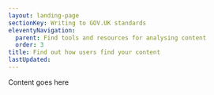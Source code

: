 ```yaml
---
layout: landing-page
sectionKey: Writing to GOV.UK standards
eleventyNavigation:
  parent: Find tools and resources for analysing content
  order: 3
title: Find out how users find your content
lastUpdated:
---
```

Content goes here